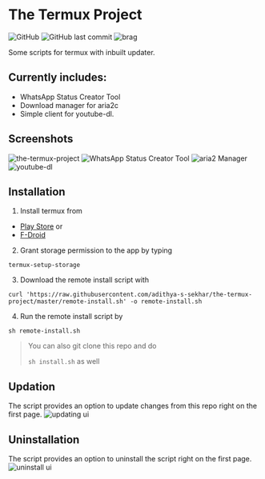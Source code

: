 # The Termux Project
![GitHub](https://img.shields.io/github/license/adithya-s-sekhar/the-termux-project) ![GitHub last commit](https://img.shields.io/github/last-commit/adithya-s-sekhar/the-termux-project?label=last%20updated) ![brag](https://img.shields.io/badge/made%20on-mobile%20%F0%9F%98%8E-blue) 

Some scripts for termux with inbuilt updater.

## Currently includes:

- WhatsApp Status Creator Tool
- Download manager for aria2c
- Simple client for youtube-dl.

## Screenshots

![the-termux-project](https://github.com/adithya-s-sekhar/screenshot-repo/blob/master/the-termux-project/index.jpg?raw=true)
![WhatsApp Status Creator Tool](https://github.com/adithya-s-sekhar/screenshot-repo/blob/master/the-termux-project/wastatus.jpg?raw=true)
![aria2 Manager](https://github.com/adithya-s-sekhar/screenshot-repo/blob/master/the-termux-project/aria2.jpg?raw=true)
![youtube-dl](https://github.com/adithya-s-sekhar/screenshot-repo/blob/master/the-termux-project/yt.jpg?raw=true)

## Installation

1. Install termux from

- [Play Store](https://play.google.com/store/apps/details?id=com.termux) or
- [F-Droid](https://f-droid.org/en/packages/com.termux/)

2. Grant storage permission to the app by typing

`termux-setup-storage`

3. Download the remote install script with

`curl 'https://raw.githubusercontent.com/adithya-s-sekhar/the-termux-project/master/remote-install.sh' -o remote-install.sh`

4. Run the remote install script by

`sh remote-install.sh`

> You can also git clone this repo and do
>
> `sh install.sh` as well

## Updation

The script provides an option to update changes from this repo right on the first page.
![updating ui](https://github.com/adithya-s-sekhar/screenshot-repo/blob/master/the-termux-project/update.jpg?raw=true)

## Uninstallation

The script provides an option to uninstall the script right on the first page.
![uninstall ui](https://github.com/adithya-s-sekhar/screenshot-repo/blob/master/the-termux-project/uninstall.jpg?raw=true)

